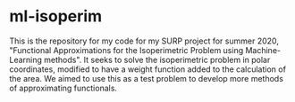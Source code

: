 # ml-isoperim
This is the repository for my code for my SURP project for summer 2020, "Functional Approximations for the Isoperimetric Problem using Machine-Learning methods". It seeks to solve the isoperimetric problem in polar coordinates, modified to have a weight function added to the calculation of the area. We aimed to use this as a test problem to develop more methods of approximating functionals.
